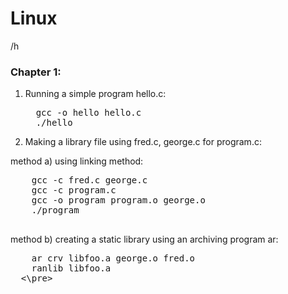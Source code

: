 # Linux

/h
### Chapter 1:

1. Running a simple program hello.c:
   <pre>
     gcc -o hello hello.c
     ./hello
   </pre>

2. Making a library file using fred.c, george.c for program.c:
  
method a) using linking method: 
  <pre>
    gcc -c fred.c george.c 
    gcc -c program.c
    gcc -o program program.o george.o
    ./program
  </pre> 
  

method b) creating a static library using an archiving program ar:

  <pre>
    ar crv libfoo.a george.o fred.o 
    ranlib libfoo.a
  <\pre>




